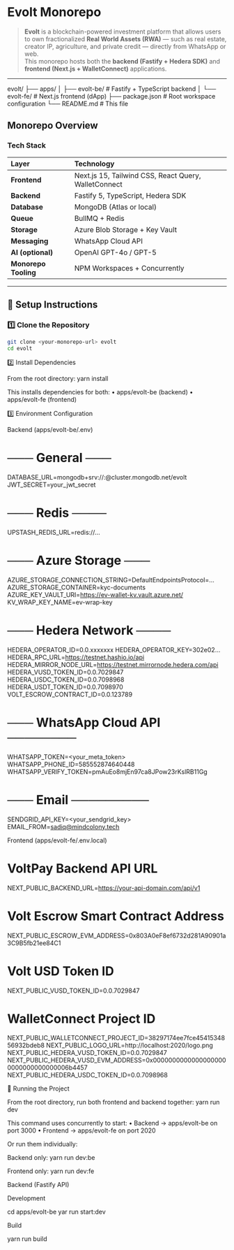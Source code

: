 # Evolt Monorepo

> **Evolt** is a blockchain-powered investment platform that allows users to own fractionalized **Real World Assets (RWA)** — such as real estate, creator IP, agriculture, and private credit — directly from WhatsApp or web.  
> This monorepo hosts both the **backend (Fastify + Hedera SDK)** and **frontend (Next.js + WalletConnect)** applications.

---

evolt/
├── apps/
│ ├── evolt-be/ # Fastify + TypeScript backend
│ └── evolt-fe/ # Next.js frontend (dApp)
├── package.json # Root workspace configuration
└── README.md # This file

## Monorepo Overview

### Tech Stack

| Layer                | Technology                                           |
| :------------------- | :--------------------------------------------------- |
| **Frontend**         | Next.js 15, Tailwind CSS, React Query, WalletConnect |
| **Backend**          | Fastify 5, TypeScript, Hedera SDK                    |
| **Database**         | MongoDB (Atlas or local)                             |
| **Queue**            | BullMQ + Redis                                       |
| **Storage**          | Azure Blob Storage + Key Vault                       |
| **Messaging**        | WhatsApp Cloud API                                   |
| **AI (optional)**    | OpenAI GPT-4o / GPT-5                                |
| **Monorepo Tooling** | NPM Workspaces + Concurrently                        |

---

## 🧠 Setup Instructions

### 1️⃣ Clone the Repository

```bash
git clone <your-monorepo-url> evolt
cd evolt
```

2️⃣ Install Dependencies

From the root directory:
yarn install

This installs dependencies for both:
• apps/evolt-be (backend)
• apps/evolt-fe (frontend)

3️⃣ Environment Configuration

Backend (apps/evolt-be/.env)

# ─── General ───

DATABASE_URL=mongodb+srv://<user>:<password>@cluster.mongodb.net/evolt
JWT_SECRET=your_jwt_secret

# ─── Redis ────

UPSTASH_REDIS_URL=redis://...

# ─── Azure Storage ───

AZURE_STORAGE_CONNECTION_STRING=DefaultEndpointsProtocol=...
AZURE_STORAGE_CONTAINER=kyc-documents
AZURE_KEY_VAULT_URI=https://ev-wallet-kv.vault.azure.net/
KV_WRAP_KEY_NAME=ev-wrap-key

# ─── Hedera Network ────

HEDERA_OPERATOR_ID=0.0.xxxxxxx
HEDERA_OPERATOR_KEY=302e02...
HEDERA_RPC_URL=https://testnet.hashio.io/api
HEDERA_MIRROR_NODE_URL=https://testnet.mirrornode.hedera.com/api
HEDERA_VUSD_TOKEN_ID=0.0.7029847
HEDERA_USDC_TOKEN_ID=0.0.7098968
HEDERA_USDT_TOKEN_ID=0.0.7098970
VOLT_ESCROW_CONTRACT_ID=0.0.123789

# ─── WhatsApp Cloud API ────────

WHATSAPP_TOKEN=<your_meta_token>
WHATSAPP_PHONE_ID=585552874640448
WHATSAPP_VERIFY_TOKEN=pmAuEo8mjEn97ca8JPow23rKslRB11Gg

# ─── Email ─────────

SENDGRID_API_KEY=<your_sendgrid_key>
EMAIL_FROM=sadiq@mindcolony.tech

Frontend (apps/evolt-fe/.env.local)

# VoltPay Backend API URL

NEXT_PUBLIC_BACKEND_URL=https://your-api-domain.com/api/v1

# Volt Escrow Smart Contract Address

NEXT_PUBLIC_ESCROW_EVM_ADDRESS=0x803A0eF8ef6732d281A90901a3C9B5fb21ee84C1

# Volt USD Token ID

NEXT_PUBLIC_VUSD_TOKEN_ID=0.0.7029847

# WalletConnect Project ID

NEXT_PUBLIC_WALLETCONNECT_PROJECT_ID=38297174ee7fce4541534856932bdeb8
NEXT_PUBLIC_LOGO_URL=http://localhost:2020/logo.png
NEXT_PUBLIC_HEDERA_VUSD_TOKEN_ID=0.0.7029847
NEXT_PUBLIC_HEDERA_VUSD_EVM_ADDRESS=0x00000000000000000000000000000000006b4457
NEXT_PUBLIC_HEDERA_USDC_TOKEN_ID=0.0.7098968

🚀 Running the Project

From the root directory, run both frontend and backend together:
yarn run dev

This command uses concurrently to start:
• Backend → apps/evolt-be on port 3000
• Frontend → apps/evolt-fe on port 2020

Or run them individually:

Backend only:
yarn run dev:be

Frontend only:
yarn run dev:fe

Backend (Fastify API)

Development

cd apps/evolt-be
yar run start:dev

Build

yarn run build
